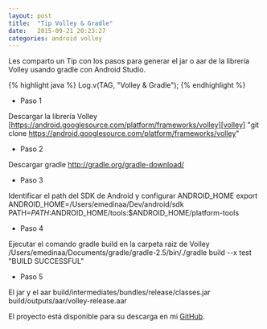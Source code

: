 ```yaml
---
layout: post
title:  "Tip Volley & Gradle"
date:   2015-09-21 20:23:27
categories: android volley
---
```

Les comparto un Tip con los pasos para generar el jar o aar de la librería Volley usando gradle con Android Studio.

{% highlight java %}
	Log.v(TAG, "Volley & Gradle");
{% endhighlight %}

* Paso 1

Descargar la librería Volley [https://android.googlesource.com/platform/frameworks/volley][volley] 
"git clone https://android.googlesource.com/platform/frameworks/volley"

* Paso 2

Descargar gradle http://gradle.org/gradle-download/

* Paso 3

Identificar el path del SDK de Android y configurar ANDROID_HOME export ANDROID_HOME=/Users/emedinaa/Dev/android/sdk PATH=${PATH}:$ANDROID_HOME/tools:$ANDROID_HOME/platform-tools

* Paso 4

Ejecutar el comando gradle build en la carpeta raiz de Volley
	/Users/emedinaa/Documents/gradle/gradle-2.5/bin/./gradle build --x test
	"BUILD SUCCESSFUL"

* Paso 5

El jar y el aar build/intermediates/bundles/release/classes.jar build/outputs/aar/volley-release.aar


El proyecto está disponible para su descarga en mi [GitHub][repo].

[gb]:      https://github.com/emedinaa
[web]:   http://www.eduardomedina.me/
[androidpe]: https://www.facebook.com/groups/androidpe/
[repo]: https://github.com/emedinaa/android_volley_gradle
[gdglima]: http://www.gdglima.com/
[volley]: https://android.googlesource.com/platform/frameworks/volley

